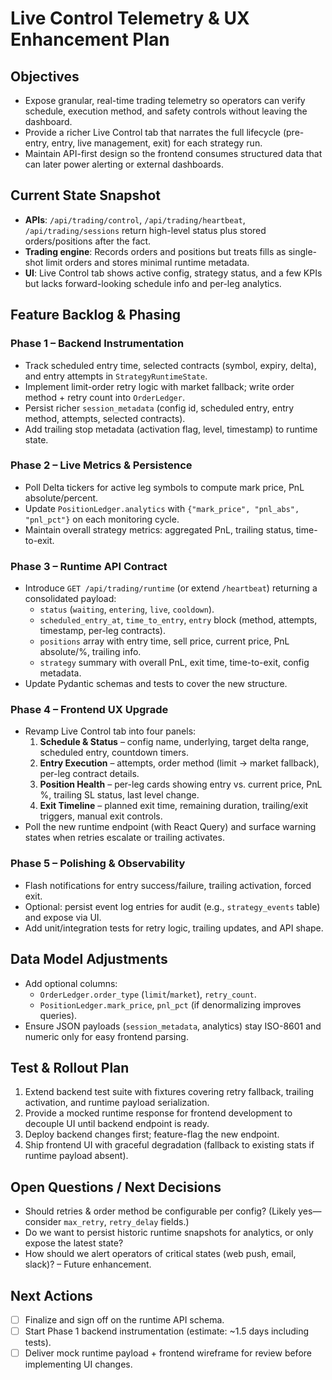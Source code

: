 # Live Control Telemetry & UX Enhancement Plan

## Objectives
- Expose granular, real-time trading telemetry so operators can verify schedule, execution method, and safety controls without leaving the dashboard.
- Provide a richer Live Control tab that narrates the full lifecycle (pre-entry, entry, live management, exit) for each strategy run.
- Maintain API-first design so the frontend consumes structured data that can later power alerting or external dashboards.

## Current State Snapshot
- **APIs**: `/api/trading/control`, `/api/trading/heartbeat`, `/api/trading/sessions` return high-level status plus stored orders/positions after the fact.
- **Trading engine**: Records orders and positions but treats fills as single-shot limit orders and stores minimal runtime metadata.
- **UI**: Live Control tab shows active config, strategy status, and a few KPIs but lacks forward-looking schedule info and per-leg analytics.

## Feature Backlog & Phasing

### Phase 1 – Backend Instrumentation
- Track scheduled entry time, selected contracts (symbol, expiry, delta), and entry attempts in `StrategyRuntimeState`.
- Implement limit-order retry logic with market fallback; write order method + retry count into `OrderLedger`.
- Persist richer `session_metadata` (config id, scheduled entry, entry method, attempts, selected contracts).
- Add trailing stop metadata (activation flag, level, timestamp) to runtime state.

### Phase 2 – Live Metrics & Persistence
- Poll Delta tickers for active leg symbols to compute mark price, PnL absolute/percent.
- Update `PositionLedger.analytics` with `{"mark_price", "pnl_abs", "pnl_pct"}` on each monitoring cycle.
- Maintain overall strategy metrics: aggregated PnL, trailing status, time-to-exit.

### Phase 3 – Runtime API Contract
- Introduce `GET /api/trading/runtime` (or extend `/heartbeat`) returning a consolidated payload:
  - `status` (`waiting`, `entering`, `live`, `cooldown`).
  - `scheduled_entry_at`, `time_to_entry`, `entry` block (method, attempts, timestamp, per-leg contracts).
  - `positions` array with entry time, sell price, current price, PnL absolute/%, trailing info.
  - `strategy` summary with overall PnL, exit time, time-to-exit, config metadata.
- Update Pydantic schemas and tests to cover the new structure.

### Phase 4 – Frontend UX Upgrade
- Revamp Live Control tab into four panels:
  1. **Schedule & Status** – config name, underlying, target delta range, scheduled entry, countdown timers.
  2. **Entry Execution** – attempts, order method (limit → market fallback), per-leg contract details.
  3. **Position Health** – per-leg cards showing entry vs. current price, PnL %, trailing SL status, last level change.
  4. **Exit Timeline** – planned exit time, remaining duration, trailing/exit triggers, manual exit controls.
- Poll the new runtime endpoint (with React Query) and surface warning states when retries escalate or trailing activates.

### Phase 5 – Polishing & Observability
- Flash notifications for entry success/failure, trailing activation, forced exit.
- Optional: persist event log entries for audit (e.g., `strategy_events` table) and expose via UI.
- Add unit/integration tests for retry logic, trailing updates, and API shape.

## Data Model Adjustments
- Add optional columns:
  - `OrderLedger.order_type` (`limit`/`market`), `retry_count`.
  - `PositionLedger.mark_price`, `pnl_pct` (if denormalizing improves queries).
- Ensure JSON payloads (`session_metadata`, analytics) stay ISO-8601 and numeric only for easy frontend parsing.

## Test & Rollout Plan
1. Extend backend test suite with fixtures covering retry fallback, trailing activation, and runtime payload serialization.
2. Provide a mocked runtime response for frontend development to decouple UI until backend endpoint is ready.
3. Deploy backend changes first; feature-flag the new endpoint.
4. Ship frontend UI with graceful degradation (fallback to existing stats if runtime payload absent).

## Open Questions / Next Decisions
- Should retries & order method be configurable per config? (Likely yes—consider `max_retry`, `retry_delay` fields.)
- Do we want to persist historic runtime snapshots for analytics, or only expose the latest state?
- How should we alert operators of critical states (web push, email, slack)? – Future enhancement.

## Next Actions
- [ ] Finalize and sign off on the runtime API schema.
- [ ] Start Phase 1 backend instrumentation (estimate: ~1.5 days including tests).
- [ ] Deliver mock runtime payload + frontend wireframe for review before implementing UI changes.
